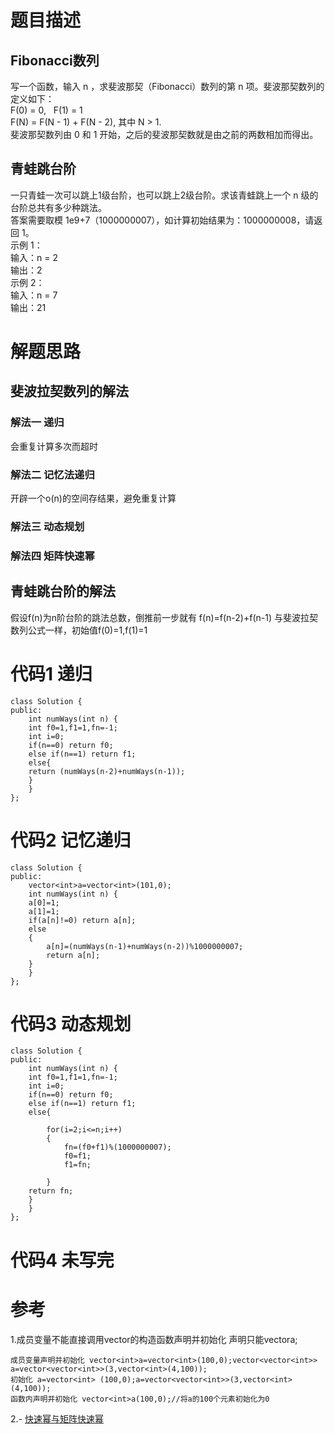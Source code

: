 # 题目描述
## Fibonacci数列
写一个函数，输入 n ，求斐波那契（Fibonacci）数列的第 n 项。斐波那契数列的定义如下：  
F(0) = 0,   F(1) = 1  
F(N) = F(N - 1) + F(N - 2), 其中 N > 1.  
斐波那契数列由 0 和 1 开始，之后的斐波那契数就是由之前的两数相加而得出。  
## 青蛙跳台阶
一只青蛙一次可以跳上1级台阶，也可以跳上2级台阶。求该青蛙跳上一个 n 级的台阶总共有多少种跳法。  
答案需要取模 1e9+7（1000000007），如计算初始结果为：1000000008，请返回 1。  
示例 1：  
输入：n = 2  
输出：2  
示例 2：  
输入：n = 7  
输出：21  
# 解题思路
## 斐波拉契数列的解法
### 解法一 递归
会重复计算多次而超时
### 解法二 记忆法递归
开辟一个o(n)的空间存结果，避免重复计算
### 解法三 动态规划
### 解法四 矩阵快速幂
## 青蛙跳台阶的解法
假设f(n)为n阶台阶的跳法总数，倒推前一步就有 f(n)=f(n-2)+f(n-1) 与斐波拉契数列公式一样，初始值f(0)=1,f(1)=1
# 代码1 递归
```
class Solution {
public:
    int numWays(int n) {
    int f0=1,f1=1,fn=-1;
    int i=0;
    if(n==0) return f0;
    else if(n==1) return f1;
    else{
    return (numWays(n-2)+numWays(n-1));
    }
    }
};
```
# 代码2 记忆递归
```
class Solution {
public:
    vector<int>a=vector<int>(101,0);
    int numWays(int n) {
    a[0]=1;
    a[1]=1;
    if(a[n]!=0) return a[n];
    else
    {
        a[n]=(numWays(n-1)+numWays(n-2))%1000000007;
        return a[n];    
    }    
    }
};
```
# 代码3 动态规划
```
class Solution {
public:
    int numWays(int n) {
    int f0=1,f1=1,fn=-1;
    int i=0;
    if(n==0) return f0;
    else if(n==1) return f1;
    else{

        for(i=2;i<=n;i++)
        {
            fn=(f0+f1)%(1000000007);
            f0=f1;
            f1=fn;

        }
    return fn;
    }
    }
};
```
# 代码4 未写完
# 参考
1.成员变量不能直接调用vector的构造函数声明并初始化 声明只能vector<int>a;
```
成员变量声明并初始化 vector<int>a=vector<int>(100,0);vector<vector<int>> a=vector<vector<int>>(3,vector<int>(4,100));
初始化 a=vector<int> (100,0);a=vector<vector<int>>(3,vector<int>(4,100));
函数内声明并初始化 vector<int>a(100,0);//将a的100个元素初始化为0 
```
2.- [快速幂与矩阵快速幂](https://blog.csdn.net/FlushHip/article/details/80068888)
